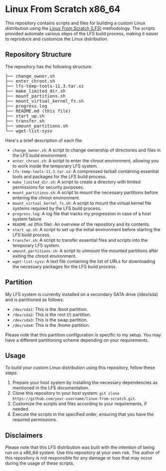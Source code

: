 <h1>Linux From Scratch x86_64</h1>

<p>This repository contains scripts and files for building a custom Linux distribution using the <a href="http://www.linuxfromscratch.org/">Linux From Scratch (LFS)</a> methodology. The scripts provided automate various steps of the LFS build process, making it easier to reproduce and customize the Linux distribution.</p>

<h2>Repository Structure</h2>

<p>The repository has the following structure:</p>

<pre>
├── change_owner.sh
├── enter_chroot.sh
├── lfs-temp-tools-11.3.tar.xz
├── make_limited_dir.sh
├── mount_partitions.sh
├── mount_virtual_kernel_fs.sh
├── progress.log
├── README.md (this file)
├── start_up.sh
├── transfer.sh
├── umount_partitions.sh
└── wget-list-sysv
</pre>

<p>Here's a brief description of each file:</p>

<ul>
  <li><code>change_owner.sh</code>: A script to change ownership of directories and files in the LFS build environment.</li>
  <li><code>enter_chroot.sh</code>: A script to enter the chroot environment, allowing you to work inside the temporary LFS system.</li>
  <li><code>lfs-temp-tools-11.3.tar.xz</code>: A compressed tarball containing essential tools and packages for the LFS build process.</li>
  <li><code>make_limited_dir.sh</code>: A script to create a directory with limited permissions for security purposes.</li>
  <li><code>mount_partitions.sh</code>: A script to mount the necessary partitions before entering the chroot environment.</li>
  <li><code>mount_virtual_kernel_fs.sh</code>: A script to mount the virtual kernel file systems required by the LFS build process.</li>
  <li><code>progress.log</code>: A log file that tracks my progression in case of a host system failure</li>
  <li><code>README.md</code> (this file): An overview of the repository and its contents.</li>
  <li><code>start_up.sh</code>: A script to set up the initial environment before starting the LFS build process.</li>
  <li><code>transfer.sh</code>: A script to transfer essential files and scripts into the temporary LFS system.</li>
  <li><code>umount_partitions.sh</code>: A script to unmount the mounted partitions after exiting the chroot environment.</li>
  <li><code>wget-list-sysv</code>: A text file containing the list of URLs for downloading the necessary packages for the LFS build process.</li>
</ul>

<h2>Partition</h2>
<p>My LFS system is currently installed on a secondary SATA drive (/dev/sda) and is partitioned as follows:</p>
<ul>
  <li><code>/dev/sda1</code>: This is the /boot partition.</li>
  <li><code>/dev/sda2</code>: This is the root (/) partition.</li>
  <li><code>/dev/sda3</code>: This is the swap partition.</li>
  <li><code>/dev/sda4</code>: This is the /home partition.</li>
</ul>
<p>Please note that this partition configuration is specific to my setup. You may have a different partitioning scheme depending on your requirements.</p>

<h2>Usage</h2>

<p>To build your custom Linux distribution using this repository, follow these steps:</p>

<ol>
  <li>Prepare your host system by installing the necessary dependencies as mentioned in the LFS documentation.</li>
  <li>Clone this repository to your host system: <code>git clone https://github.com/your-username/linux-from-scratch.git</code>.</li>
  <li>Customize the scripts and files according to your requirements, if needed.</li>
  <li>Execute the scripts in the specified order, ensuring that you have the required permissions.</li>
</ol>

<h2>Disclaimers</h2> 

<p>Please note that this LFS distribution was built with the intention of being run on a x86_64 system. Use this repository at your own risk. The author of this repository is not responsible for any damage or loss that may occur during the usage of these scripts.</p>
